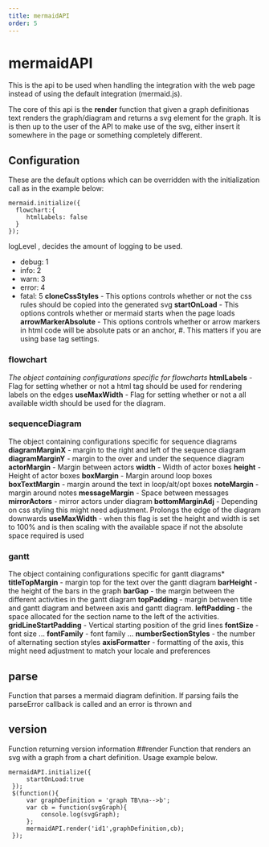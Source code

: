 ```yaml
---
title: mermaidAPI
order: 5
---
```

# mermaidAPI
This is the api to be used when handling the integration with the web page instead of using the default integration
(mermaid.js).

The core of this api is the **render** function that given a graph definitionas text renders the graph/diagram and
returns a svg element for the graph. It is is then up to the user of the API to make use of the svg, either insert it
somewhere in the page or something completely different.
## Configuration
These are the default options which can be overridden with the initialization call as in the example below:
```
mermaid.initialize({
  flowchart:{
     htmlLabels: false
  }
});
```
logLevel , decides the amount of logging to be used.
   * debug: 1
   * info: 2
   * warn: 3
   * error: 4
   * fatal: 5
**cloneCssStyles** - This options controls whether or not the css rules should be copied into the generated svg
**startOnLoad** - This options controls whether or mermaid starts when the page loads
**arrowMarkerAbsolute** - This options controls whether or arrow markers in html code will be absolute pats or
an anchor, #. This matters if you are using base tag settings.
### flowchart
*The object containing configurations specific for flowcharts*
**htmlLabels** - Flag for setting whether or not a html tag should be used for rendering labels
on the edges
**useMaxWidth** - Flag for setting whether or not a all available width should be used for
the diagram.
###  sequenceDiagram
The object containing configurations specific for sequence diagrams
**diagramMarginX** - margin to the right and left of the sequence diagram
**diagramMarginY** - margin to the over and under the sequence diagram
**actorMargin** - Margin between actors
**width** - Width of actor boxes
**height** - Height of actor boxes
**boxMargin** - Margin around loop boxes
**boxTextMargin** - margin around the text in loop/alt/opt boxes
**noteMargin** - margin around notes
**messageMargin** - Space between messages
**mirrorActors** - mirror actors under diagram
**bottomMarginAdj** - Depending on css styling this might need adjustment.
Prolongs the edge of the diagram downwards
**useMaxWidth** - when this flag is set the height and width is set to 100% and is then scaling with the
available space if not the absolute space required is used
### gantt
The object containing configurations specific for gantt diagrams*
**titleTopMargin** - margin top for the text over the gantt diagram
**barHeight** - the height of the bars in the graph
**barGap** - the margin between the different activities in the gantt diagram
**topPadding** - margin between title and gantt diagram and between axis and gantt diagram.
**leftPadding** - the space allocated for the section name to the left of the activities.
**gridLineStartPadding** - Vertical starting position of the grid lines
**fontSize** - font size ...
**fontFamily** - font family ...
**numberSectionStyles** - the number of alternating section styles
**axisFormatter** - formatting of the axis, this might need adjustment to match your locale and preferences
## parse
Function that parses a mermaid diagram definition. If parsing fails the parseError callback is called and an error is
thrown and
## version
Function returning version information
##render
Function that renders an svg with a graph from a chart definition. Usage example below.

```
mermaidAPI.initialize({
     startOnLoad:true
 });
 $(function(){
     var graphDefinition = 'graph TB\na-->b';
     var cb = function(svgGraph){
         console.log(svgGraph);
     };
     mermaidAPI.render('id1',graphDefinition,cb);
 });
```
